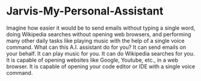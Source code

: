 # Jarvis-My-Personal-Assistant
Imagine how easier it would be to send emails without typing a single word, doing Wikipedia searches without opening web browsers, and performing many other daily tasks like playing music with the help of a single voice command. 
What can this A.I. assistant do for you? It can send emails on your behalf. It can play music for you. It can do Wikipedia searches for you. It is capable of opening websites like Google, Youtube, etc., in a web browser. It is capable of opening your code editor or IDE with a single voice command.
